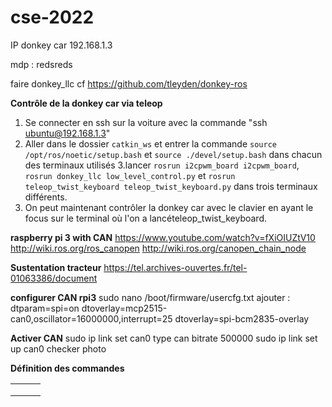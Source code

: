 # cse-2022

IP donkey car 192.168.1.3

mdp : redsreds

faire donkey_llc
cf https://github.com/tleyden/donkey-ros

**Contrôle de la donkey car via teleop**

1. Se connecter en ssh sur la voiture avec la commande "ssh ubuntu@192.168.1.3"
2. Aller dans le dossier `catkin_ws` et entrer la commande `source /opt/ros/noetic/setup.bash` et `source ./devel/setup.bash` dans chacun des terminaux utilisés
3.lancer `rosrun i2cpwm_board i2cpwm_board`, `rosrun donkey_llc low_level_control.py` et `rosrun teleop_twist_keyboard teleop_twist_keyboard.py` dans trois terminaux différents.
4. On peut maintenant contrôler la donkey car avec le clavier en ayant le focus sur le terminal où l'on a lancételeop_twist_keyboard.

**raspberry pi 3 with CAN** 
https://www.youtube.com/watch?v=fXiOIUZtV10 
http://wiki.ros.org/ros_canopen
http://wiki.ros.org/canopen_chain_node


**Sustentation tracteur** 
https://tel.archives-ouvertes.fr/tel-01063386/document


**configurer CAN rpi3**
sudo nano /boot/firmware/usercfg.txt
ajouter :
dtparam=spi=on
dtoverlay=mcp2515-can0,oscillator=16000000,interrupt=25
dtoverlay=spi-bcm2835-overlay

**Activer CAN**
sudo ip link set can0 type can bitrate 500000
sudo ip link set up can0
checker photo

**Définition des commandes** 

|      |      |      |
| ---- | ---- | ---- |
|      |      |      |
|      |      |      |
|      |      |      |
